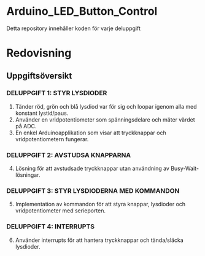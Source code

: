 # Arduino_LED_Button_Control
Detta repository innehåller koden för varje deluppgift
# Redovisning

## Uppgiftsöversikt

### DELUPPGIFT 1: STYR LYSDIODER
1. Tänder röd, grön och blå lysdiod var för sig och loopar igenom alla med konstant lystid/paus.
2. Använder en vridpotentiometer som spänningsdelare och mäter värdet på ADC.
3. En enkel Arduinoapplikation som visar att tryckknappar och vridpotentiometern fungerar.

### DELUPPGIFT 2: AVSTUDSA KNAPPARNA
4. Lösning för att avstudsade tryckknappar utan användning av Busy-Wait-lösningar.

### DELUPPGIFT 3: STYR LYSDIODERNA MED KOMMANDON
5. Implementation av kommandon för att styra knappar, lysdioder och vridpotentiometer med serieporten.

### DELUPPGIFT 4: INTERRUPTS
6. Använder interrupts för att hantera tryckknappar och tända/släcka lysdioder.



